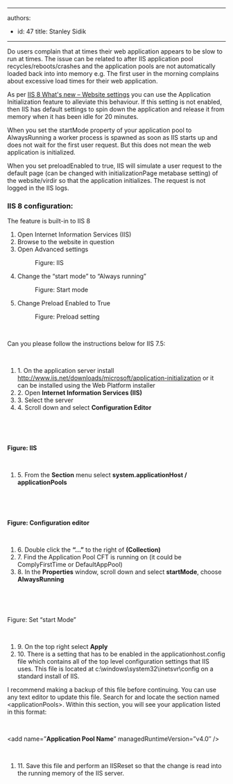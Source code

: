 

---
authors:
  - id: 47
    title: Stanley Sidik
---




<span class='intro'> <p class="p1">Do users complain that at times their web application appears to be slow to run at times. The issue can be related to after IIS application pool recycles/reboots/crashes and the application pools are not automatically loaded back into into memory e.g. The first user in the morning complains about excessive load times for their web application.</p> </span>

<p>As per&#160;<a href="http&#58;//blogs.msdn.com/b/vijaysk/archive/2012/10/11/iis-8-what-s-new-website-settings.aspx">IIS 8 What's new – Website settings</a> you can use the Application Initialization feature to alleviate this behaviour. If this setting is not enabled, then IIS has default settings to spin down the application and release it from memory when it has been idle for 20 minutes.</p><p class="p1">When you set the startMode property of your application pool to AlwaysRunning a worker process is spawned as soon as IIS starts up and does not wait for the first user request. But this does not mean the web application is initialized.​</p><p class="p1">When you set preloadEnabled to true, IIS will simulate a user request to the default page (can be changed with initializationPage metabase setting) of the website/virdir so that the application initializes. The request is not logged in the IIS logs.​</p><h3 class="ssw15-rteElement-H3">IIS 8 configuration&#58;</h3><p class="p2">The feature is built-in to IIS 8</p><ol class="ol1"><li class="li2">Open Internet Information Services (IIS)</li><li class="li2">Browse to the website in question</li><li class="li2">Open Advanced settings

<dl class="image"><dt><img src="/WebSites/Rules-To-Better-IIS/Pages/ensure-your-application-pool-is-always-running.aspx?ControlMode=Edit&amp;DisplayMode=Design" alt="" /></dt><dd>Figure&#58; IIS</dd></dl></li><li class="li2">Change the “start mode” to “Always running”
<dl class="image"><dt><img src="/WebSites/Rules-To-Better-IIS/Pages/ensure-your-application-pool-is-always-running.aspx?ControlMode=Edit&amp;DisplayMode=Design" alt="" /></dt><dd>Figure&#58; Start mode</dd></dl></li><li class="li2">​Change Preload Enabled to True
<dl class="image"><dt><img src="/WebSites/Rules-To-Better-IIS/Pages/ensure-your-application-pool-is-always-running.aspx?ControlMode=Edit&amp;DisplayMode=Design" alt="" /></dt><dd>Figure&#58; Preload setting</dd></dl></li></ol>
​
<p class="p1">Can you please follow the instructions below for IIS 7.5&#58;</p><p class="p7">
   <br>
</p><ol class="ol1"><li class="li2">1.<span class="Apple-tab-span"> </span>On the application server install 
      <a href="http&#58;//www.iis.net/downloads/microsoft/application-initialization">
         <span class="s1">http&#58;//www.iis.net/downloads/microsoft/application-initialization</span></a> or it can be installed using the Web Platform installer</li><li class="li2">2.<span class="Apple-tab-span"> </span>Open 
      <strong>Internet Information Services (IIS)</strong></li><li class="li2">3.<span class="Apple-tab-span"> </span>Select the server&#160;</li><li class="li2">4.<span class="Apple-tab-span"> </span>Scroll down and select 
      <strong>Configuration Editor</strong></li></ol><p class="p7">
   <br>
</p><p class="p5">
   <br>
</p><p class="p2">
   <strong>Figure&#58; IIS</strong></p><p class="p7">
   <br>
</p><ol class="ol1"><li class="li2">5.<span class="Apple-tab-span"> </span>From the 
      <strong>Section</strong> menu select 
      <strong>system.applicationHost / applicationPools</strong></li></ol><p class="p7">
   <br>
</p><p class="p5">
   <br>
</p><p class="p2">
   <strong>Figure&#58; Configuration editor</strong></p><p class="p7">
   <br>
</p><ol class="ol1"><li class="li2">6.<span class="Apple-tab-span"> </span>Double click the 
      <strong>“…”</strong> to the right of 
      <strong>(Collection)</strong></li><li class="li2">7.<span class="Apple-tab-span"> </span>Find the Application Pool CFT is running on (it could be ComplyFirstTime or DefaultAppPool)</li><li class="li2">8.<span class="Apple-tab-span"> </span>In the 
      <strong>Properties</strong> window, scroll down and select 
      <strong>startMode</strong>, choose 
      <strong>AlwaysRunning</strong></li></ol><p class="p7">
   <br>
</p><p class="p5">
   <br>
</p><p class="p2">Figure&#58; Set “start Mode”</p><p class="p7">
   <br>
</p><ol class="ol1"><li class="li2">9.<span class="Apple-tab-span"> </span>On the top right select 
      <strong>Apply</strong></li><li class="li2">10.<span class="Apple-tab-span"> </span>There is a setting that has to be enabled in the applicationhost.config file which contains all of the top level configuration settings that IIS uses. This file is located at c&#58;\windows\system32\inetsvr\config on a standard install of IIS.</li></ol><p class="p4">I recommend making a backup of this file before continuing. You can use any text editor to update this file. Search for and locate the section named &lt;applicationPools&gt;. Within this section, you will see your application listed in this format&#58;</p><p class="p3">
   <br>
</p><p class="p4">&lt;add name=”<strong>Application Pool Name</strong>” managedRuntimeVersion=”v4.0″ /&gt;</p><p class="p7">
   <br>
</p><ol class="ol1"><li class="li2">11.<span class="Apple-tab-span"> </span>Save this file and perform an IISReset so that the change is read into the running memory of the IIS server.​</li></ol><p class="p1">
   <br>
</p>


